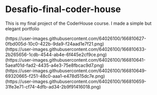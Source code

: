 # Desafio-final-coder-house
<p>This is my final project of the CoderHouse course. I made a simple but elegant portfolio </p>

<div>(https://user-images.githubusercontent.com/64026100/166810627-0fbd005d-10c0-422b-9da9-f24aad1e7f21.png) </div>
<div>(https://user-images.githubusercontent.com/64026100/166810633-2b265656-1cdb-4544-ab4e-6f445e2cf9ce.png)</div>
<div>(https://user-images.githubusercontent.com/64026100/166810641-5aeaf01d-fad2-4435-a4e3-75e8fbcac9d7.png)</div>
<div>(https://user-images.githubusercontent.com/64026100/166810649-69320665-f251-48c0-aaa1-e478d515dc7e.png)</div>
<div>(https://user-images.githubusercontent.com/64026100/166810659-31fe3e71-cf74-4dfb-ad34-2b9f91416018.png)</div>



